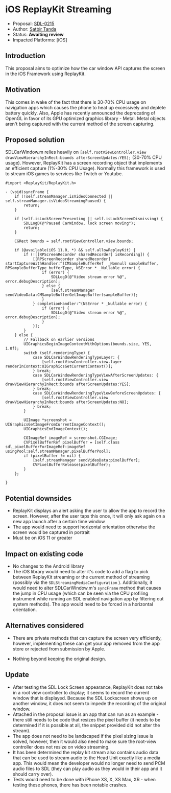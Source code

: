 # iOS ReplayKit Streaming

* Proposal: [SDL-0215](0215-ios-replaykit-streaming.md)
* Author: [Satbir Tanda](https://github.com/satbirtanda)
* Status: **Awaiting review**
* Impacted Platforms: [iOS]

## Introduction

This proposal aims to optimize how the car window API captures the screen in the iOS Framework using ReplayKit.

## Motivation

This comes in wake of the fact that there is 30-70% CPU usage on navigation apps which causes the phone to heat up excessively and deplete battery quickly. Also, Apple has recently announced the deprecating of OpenGL in favor of its GPU optimized graphics library - Metal. Metal objects aren't being captured with the current method of the screen capturing.

## Proposed solution

SDLCarWindow.m relies heavily on ```[self.rootViewController.view drawViewHierarchyInRect:bounds afterScreenUpdates:YES];``` (30-70% CPU usage).  However, ReplayKit has a screen recording object that implements an efficient capture (1%-30% CPU Usage).  Normally this framework is used to stream iOS games to services like Twitch or Youtube.


```objc
#import <ReplayKit/ReplayKit.h>

- (void)syncFrame {
    if (!self.streamManager.isVideoConnected || self.streamManager.isVideoStreamingPaused) {
        return;
    }
    
    if (self.isLockScreenPresenting || self.isLockScreenDismissing) {
        SDLLogD(@"Paused CarWindow, lock screen moving");
        return;
    }
    
    CGRect bounds = self.rootViewController.view.bounds;
    
    if (@available(iOS 11.0, *) && self.allowReplayKit) {
        if (![[RPScreenRecorder sharedRecorder] isRecording]) {
            [[RPScreenRecorder sharedRecorder] startCaptureWithHandler:^(CMSampleBufferRef  _Nonnull sampleBuffer, RPSampleBufferType bufferType, NSError * _Nullable error) {
                if (error) {
                    SDLLogD(@"Video stream error %@", error.debugDescription);
                } else {
                    [self.streamManager sendVideoData:CMSampleBufferGetImageBuffer(sampleBuffer)];
                }
            } completionHandler:^(NSError * _Nullable error) {
                if (error) {
                    SDLLogD(@"Video stream error %@", error.debugDescription);
                }
            }];
        }
    } else {
        // Fallback on earlier versions
        UIGraphicsBeginImageContextWithOptions(bounds.size, YES, 1.0f);
        switch (self.renderingType) {
            case SDLCarWindowRenderingTypeLayer: {
                [self.rootViewController.view.layer renderInContext:UIGraphicsGetCurrentContext()];
            } break;
            case SDLCarWindowRenderingTypeViewAfterScreenUpdates: {
                [self.rootViewController.view drawViewHierarchyInRect:bounds afterScreenUpdates:YES];
            } break;
            case SDLCarWindowRenderingTypeViewBeforeScreenUpdates: {
                [self.rootViewController.view drawViewHierarchyInRect:bounds afterScreenUpdates:NO];
            } break;
        }
        
        UIImage *screenshot = UIGraphicsGetImageFromCurrentImageContext();
        UIGraphicsEndImageContext();
        
        CGImageRef imageRef = screenshot.CGImage;
        CVPixelBufferRef pixelBuffer = [self.class sdl_pixelBufferForImageRef:imageRef usingPool:self.streamManager.pixelBufferPool];
        if (pixelBuffer != nil) {
            [self.streamManager sendVideoData:pixelBuffer];
            CVPixelBufferRelease(pixelBuffer);
        }
    };
    
}
```

## Potential downsides

* ReplayKit displays an alert asking the user to allow the app to record the screen.  However, after the user taps this once, it will only ask again on a new app launch after a certain time window
* The app would need to support horizontal orientation otherwise the screen would be captured in portrait
* Must be on iOS 11 or greater

## Impact on existing code

* No changes to the Android library
* The iOS library would need to alter it's code to add a flag to pick between ReplayKit streaming or the current method of streaming (possibly via the ```SDLStreamingMediaConfiguration``` ).  Additionally, it would need to alter SDLCarWindow.m's ```syncFrame``` method that causes the jump in CPU usage (which can be seen via the CPU profiling instrument while running an SDL enabled navigation app by filtering out system methods).  The app would need to be forced in a horizontal orientation.

## Alternatives considered

* There are private methods that can capture the screen very efficiently, however, implementing these can get your app removed from the app store or rejected from submission by Apple.

* Nothing beyond keeping the original design.

## Update

* After testing the SDL Lock Screen appearance, ReplayKit does not take in a root view controller to display; it seems to record the current window that is displayed.  Because the SDL Lockscreen shows up on another window, it does not seem to impede the recording of the original window.
* Attached in the proposal issue is an app that can run as an example - there still needs to be code that resizes the pixel buffer (it needs to be determined if it is possible at all, the snippet provided did not alter the stream).
* The app does not need to be landscaped if the pixel sizing issue is solved, however, then it would also need to make sure the root-view controller does not resize on video streaming.
* It has been determined the replay kit stream also contains audio data that can be used to stream audio to the Head Unit exactly like a media app. This would mean the developer would no longer need to send PCM audio files to SDL (they can play audio as they would in their app and it should carry over).
* Tests would need to be done with iPhone XS, X, XS Max, XR - when testing these phones, there has been notable crashes.
